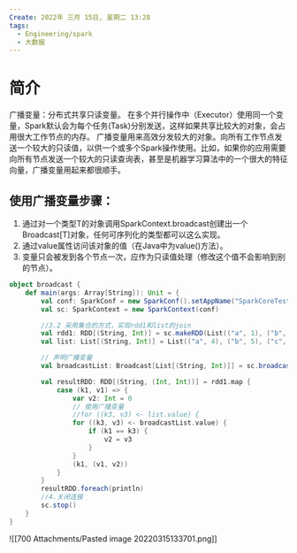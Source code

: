```yaml
---
Create: 2022年 三月 15日, 星期二 13:28
tags: 
  - Engineering/spark
  - 大数据
---
```

# 简介

广播变量：分布式共享只读变量。
在多个并行操作中（Executor）使用同一个变量，Spark默认会为每个任务(Task)分别发送，这样如果共享比较大的对象，会占用很大工作节点的内存。
广播变量用来高效分发较大的对象。向所有工作节点发送一个较大的只读值，以供一个或多个Spark操作使用。比如，如果你的应用需要向所有节点发送一个较大的只读查询表，甚至是机器学习算法中的一个很大的特征向量，广播变量用起来都很顺手。

## 使用广播变量步骤：
1. 通过对一个类型T的对象调用SparkContext.broadcast创建出一个Broadcast[T]对象，任何可序列化的类型都可以这么实现。
2. 通过value属性访问该对象的值（在Java中为value()方法）。
3. 变量只会被发到各个节点一次，应作为只读值处理（修改这个值不会影响到别的节点）。

```scala
object broadcast {
    def main(args: Array[String]): Unit = {
        val conf: SparkConf = new SparkConf().setAppName("SparkCoreTest").setMaster("local[*]")
        val sc: SparkContext = new SparkContext(conf)

        //3.2 采用集合的方式，实现rdd1和list的join
        val rdd1: RDD[(String, Int)] = sc.makeRDD(List(("a", 1), ("b", 2), ("c", 3)),2)
        val list: List[(String, Int)] = List(("a", 4), ("b", 5), ("c", 6))

        // 声明广播变量
        val broadcastList: Broadcast[List[(String, Int)]] = sc.broadcast(list)

        val resultRDD: RDD[(String, (Int, Int))] = rdd1.map {
            case (k1, v1) => {
                var v2: Int = 0
                // 使用广播变量
                //for ((k3, v3) <- list.value) {
                for ((k3, v3) <- broadcastList.value) {
                    if (k1 == k3) {
                        v2 = v3
                    }
                }
                (k1, (v1, v2))
            }
        }
        resultRDD.foreach(println)
        //4.关闭连接
        sc.stop()
    }
}


```
![[700 Attachments/Pasted image 20220315133701.png]]





